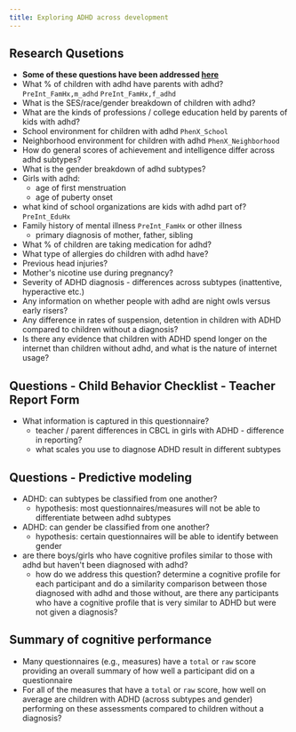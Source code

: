 ```yaml
---
title: Exploring ADHD across development
---
```


## Research Qusetions
* **Some of these questions have been addressed [here](../notebooks/exploratory-features-adhd.ipynb)**
* What % of children with adhd have parents with adhd? `PreInt_FamHx,m_adhd` `PreInt_FamHx,f_adhd`
*  What is the SES/race/gender breakdown of children with adhd? 
* What are the kinds of professions / college education held by parents of kids with adhd?
* School environment for children with adhd `PhenX_School`
* Neighborhood environment for children with adhd `PhenX_Neighborhood`
* How do general scores of achievement and intelligence differ across adhd subtypes? 
* What is the gender breakdown of adhd subtypes? 
* Girls with adhd: 
    * age of first menstruation 
    * age of puberty onset
* what kind of school organizations are kids with adhd part of? `PreInt_EduHx`
* Family history of mental illness `PreInt_FamHx` or other illness
    * primary diagnosis of mother, father, sibling
* What % of children are taking medication for adhd? 
* What type of allergies do children with adhd have?
* Previous head injuries? 
* Mother's nicotine use during pregnancy?
* Severity of ADHD diagnosis - differences across subtypes (inattentive, hyperactive etc.)
* Any information on whether people with adhd are night owls versus early risers?
* Any difference in rates of suspension, detention in children with ADHD compared to children without a diagnosis? 
* Is there any evidence that children with ADHD spend longer on the internet than children without adhd, and what is the nature of internet usage?

## Questions - Child Behavior Checklist - Teacher Report Form
* What information is captured in this questionnaire? 
    * teacher / parent differences in CBCL in girls with ADHD - difference in reporting?
    * what scales you use to diagnose ADHD result in different subtypes

## Questions - Predictive modeling
* ADHD: can subtypes be classified from one another?
    * hypothesis: most questionnaires/measures will not be able to differentiate between adhd subtypes
* ADHD: can gender be classified from one another?
    * hypothesis: certain questionnaires will be able to identify between gender
* are there boys/girls who have cognitive profiles similar to those with adhd but haven't been diagnosed with adhd?
    * how do we address this question? determine a cognitive profile for each participant and do a similarity comparison between those diagnosed with adhd and those without, are there any participants who have a cognitive profile that is very similar to ADHD but were not given a diagnosis?

## Summary of cognitive performance
* Many questionnaires (e.g., measures) have a `total` or `raw` score providing an overall summary of how well a participant did on a questionnaire
* For all of the measures that have a `total` or `raw` score, how well on average are children with ADHD (across subtypes and gender) performing on these assessments compared to children without a diagnosis?

